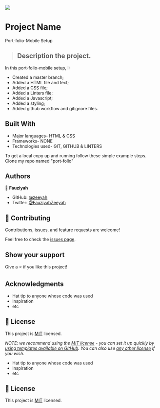 ![](https://img.shields.io/badge/Microverse-blueviolet)

# Project Name
Port-folio-Mobile Setup

> ## Description the project.
 In this port-folio-mobile setup, I:
 - Created a master branch;
 - Added a HTML file and text;
 - Added a CSS file;
 - Added a Linters file;
 - Added a Javascript;
 - Added a styling;
 - Added github workflow and gitignore files.


## Built With

- Major languages- HTML & CSS
- Frameworks- NONE
- Technologies used- GIT, GITHUB & LINTERS


To get a local copy up and running follow these simple example steps. Clone my repo named "port-folio"


## Authors

👤 **Fauziyah**

- GitHub: [@zeeyah](https://github.com/fauziyahzeeyah)
- Twitter: [@FauziyahZeeyah](https://twitter.com/FauziyahZeeyah?t=5x4tHwdJG62bloZ3QehDcw&s=08)

## 🤝 Contributing

Contributions, issues, and feature requests are welcome!

Feel free to check the [issues page](../../issues/).

## Show your support

Give a ⭐️ if you like this project!

## Acknowledgments

- Hat tip to anyone whose code was used
- Inspiration
- etc

## 📝 License

This project is [MIT](./LICENSE) licensed.

_NOTE: we recommend using the [MIT license](https://choosealicense.com/licenses/mit/) - you can set it up quickly by [using templates available on GitHub](https://docs.github.com/en/communities/setting-up-your-project-for-healthy-contributions/adding-a-license-to-a-repository). You can also use [any other license](https://choosealicense.com/licenses/) if you wish._
- Hat tip to anyone whose code was used
- Inspiration
- etc

## 📝 License

This project is [MIT](./LICENSE) licensed.

